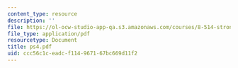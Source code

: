 ```yaml
---
content_type: resource
description: ''
file: https://ol-ocw-studio-app-qa.s3.amazonaws.com/courses/8-514-strongly-correlated-systems-in-condensed-matter-physics-fall-2003/ccc56c1ceadcf114967167bc669d11f2_ps4.pdf
file_type: application/pdf
resourcetype: Document
title: ps4.pdf
uid: ccc56c1c-eadc-f114-9671-67bc669d11f2
---
```

